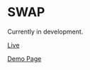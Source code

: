 # SWAP

Currently in development. 

[Live](http://www.swapnow.io)

[Demo Page](https://swapnow.herokuapp.com)